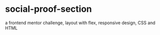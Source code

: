 # social-proof-section
a frontend mentor challenge, layout with flex, responsive design, CSS and HTML
